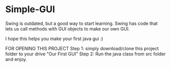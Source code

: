 # Simple-GUI
Swing is outdated, but a good way to start learning. Swing has code that lets us call methods with GUI objects to make our own GUI. 

I hope this helps you make your first java gui :)

FOR OPENING THIS PROJECT
Step 1: simply download/clone this project folder to your drive "Our First GUI"
Step 2: Run the java class from src folder and enjoy.
